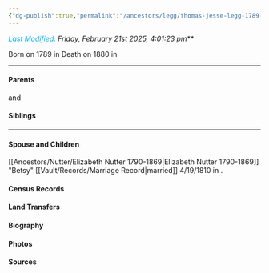 ```yaml
---
{"dg-publish":true,"permalink":"/ancestors/legg/thomas-jesse-legg-1789-1880/","tags":["Thomas-Jesse-Legg"]}
---
```


*<font color="#00b0f0">Last Modified:</font> Friday, February 21st 2025, 4:01:23 pm***

Born on  1789 in <!-- link to place -->
Death on 1880 in <!-- link to place -->

---
#### Parents

<!-- Link to father --> and <!-- Link to mother-->
#### Siblings
<!-- Link to sibling -->

---
#### Spouse and Children
[[Ancestors/Nutter/Elizabeth Nutter 1790-1869\|Elizabeth Nutter 1790-1869]] "Betsy" [[Vault/Records/Marriage Record\|married]] 4/19/1810 in <!-- link to place -->.
<!-- Link to child -->

#### Census Records

#### Land Transfers

#### Biography

#### Photos

#### Sources

